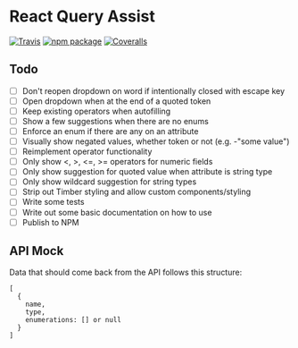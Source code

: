 # React Query Assist

[![Travis][build-badge]][build]
[![npm package][npm-badge]][npm]
[![Coveralls][coveralls-badge]][coveralls]

## Todo

- [ ] Don't reopen dropdown on word if intentionally closed with escape key
- [ ] Open dropdown when at the end of a quoted token
- [ ] Keep existing operators when autofilling
- [ ] Show a few suggestions when there are no enums
- [ ] Enforce an enum if there are any on an attribute
- [ ] Visually show negated values, whether token or not (e.g. -"some value")
- [ ] Reimplement operator functionality
- [ ] Only show <, >, <=, >= operators for numeric fields
- [ ] Only show suggestion for quoted value when attribute is string type
- [ ] Only show wildcard suggestion for string types
- [ ] Strip out Timber styling and allow custom components/styling
- [ ] Write some tests
- [ ] Write out some basic documentation on how to use
- [ ] Publish to NPM

## API Mock

Data that should come back from the API follows this structure:

```
[
  {
    name,
    type,
    enumerations: [] or null
  }
]
```

[build-badge]: https://img.shields.io/travis/timberio/react-query-assist/master.png?style=flat-square
[build]: https://travis-ci.org/timberio/react-query-assist

[npm-badge]: https://img.shields.io/npm/v/react-query-assist.png?style=flat-square
[npm]: https://www.npmjs.org/react-query-assist

[coveralls-badge]: https://img.shields.io/coveralls/timberio/react-query-assist/master.png?style=flat-square
[coveralls]: https://coveralls.io/github/timberio/react-query-assist
